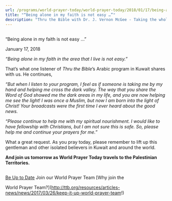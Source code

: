 ```yaml
---
url: /programs/world-prayer-today/world-prayer-today/2018/01/17/being-alone-in-my-faith-is-not-easy
title: "“Being alone in my faith is not easy …”"
description: "Thru the Bible with Dr. J. Vernon McGee - Taking the whole Word to the whole world"
---
```







## 
 “Being alone in my faith is not easy …”


January 17, 2018




*“Being alone in my faith in the area that I live is not easy.”*


That’s what one listener of *Thru the Bible*’s Arabic program in Kuwait shares with us. He continues,


*“But when I listen to your program, I feel as if someone is taking me by my hand and helping me cross the dark valley. The way that you share the Word of God showed me the dark areas in my life, and you are now helping me see the light! I was once a Muslim, but now I am born into the light of Christ! Your broadcasts were the first time I ever heard about the good news.*


*“Please continue to help me with my spiritual nourishment. I would like to have fellowship with Christians, but I am not sure this is safe. So, please help me and continue your prayers for me.”*


What a great request. As you pray today, please remember to lift up this gentleman and other isolated believers in Kuwait and around the world. 


**And join us tomorrow as World Prayer Today travels to the Palestinian Territories.**







## 




[Be Up to Date](http://feeds.feedburner.com/WorldPrayerToday "World Prayer Today RSS Feed")
Join our World Prayer Team
[Why join the  

World Prayer Team?](http://ttb.org/resources/articles-news/news/2017/03/26/keep-it-up-world-prayer-team!)





